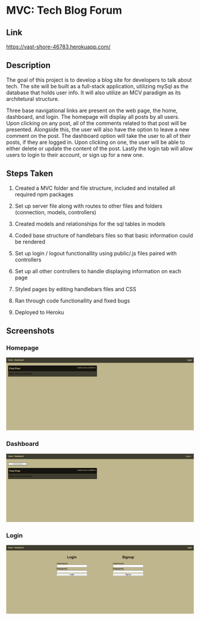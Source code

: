 # MVC: Tech Blog Forum

## Link

https://vast-shore-46783.herokuapp.com/

## Description

The goal of this project is to develop a blog site for developers to talk about tech.  The site will be built as a full-stack application, utilizing mySql as the database that holds user info.  It will also utilize an MCV paradigm as its architetural structure.  

Three base navigational links are present on the web page, the home, dashboard, and login.  The homepage will display all posts by all users.  Upon clicking on any post, all of the comments related to that post will be presented.  Alongside this, the user will also have the option to leave a new comment on the post.  The dashboard option will take the user to all of their posts, if they are logged in.  Upon clicking on one, the user will be able to either delete or update the content of the post.  Lastly the login tab will allow users to login to their account, or sign up for a new one.

## Steps Taken

1.  Created a MVC folder and file structure, included and installed all required npm packages

2.  Set up server file along with routes to other files and folders (connection, models, controllers)

3.  Created models and relationships for the sql tables in models

4.  Coded base structure of handlebars files so that basic information could be rendered

5.  Set up login / logout functionallity using public/.js files paired with controllers

6.  Set up all other controllers to handle displaying information on each page

7.  Styled pages by editing handlebars files and CSS

8.  Ran through code functionallity and fixed bugs

9.  Deployed to Heroku

## Screenshots

### Homepage

![Picture of Homepage Page](./images/Homepage.png)

### Dashboard

![Picture of Dashboard Page](./images/Dashboard.png)

### Login

![Picture of Login Page](./images/Login.png)